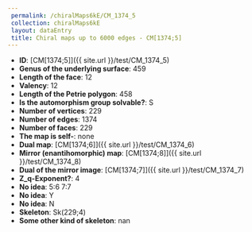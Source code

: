 ```yaml
--- 
 permalink: /chiralMaps6kE/CM_1374_5 
 collection: chiralMaps6kE
 layout: dataEntry
 title: Chiral maps up to 6000 edges - CM[1374;5]
---
```


- **ID**: [CM[1374;5]]({{ site.url }}/test/CM_1374_5)
- **Genus of the underlying surface**: 459
- **Length of the face**: 12
- **Valency**: 12
- **Length of the Petrie polygon**: 458
- **Is the automorphism group solvable?**: S
- **Number of vertices**: 229
- **Number of edges**: 1374
- **Number of faces**: 229
- **The map is self-**: none
- **Dual map**: [CM[1374;6]]({{ site.url }}/test/CM_1374_6)
- **Mirror (enantihomorphic) map**: [CM[1374;8]]({{ site.url }}/test/CM_1374_8)
- **Dual of the mirror image**: [CM[1374;7]]({{ site.url }}/test/CM_1374_7)
- **Z_q-Exponent?**: 4
- **No idea**:  5:6 7:7
- **No idea**: Y
- **No idea**: N
- **Skeleton**: Sk(229;4)
- **Some other kind of skeleton**: nan
